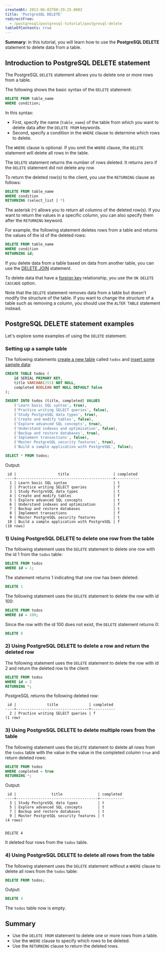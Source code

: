 ```yaml
---
createdAt: 2013-06-02T08:29:25.000Z
title: 'PostgreSQL DELETE'
redirectFrom:
  - /postgresql/postgresql-tutorial/postgresql-delete
tableOfContents: true
---
```


**Summary**: in this tutorial, you will learn how to use the **PostgreSQL DELETE** statement to delete data from a table.

## Introduction to PostgreSQL DELETE statement

The PostgreSQL `DELETE` statement allows you to delete one or more rows from a table.

The following shows the basic syntax of the `DELETE` statement:

```sql
DELETE FROM table_name
WHERE condition;
```

In this syntax:

- First, specify the name (`table_name`) of the table from which you want to delete data after the `DELETE FROM` keywords.
- Second, specify a condition in the `WHERE` clause to determine which rows to delete.

The `WHERE` clause is optional. If you omit the `WHERE` clause, the `DELETE` statement will delete all rows in the table.

The `DELETE` statement returns the number of rows deleted. It returns zero if the `DELETE` statement did not delete any row.

To return the deleted row(s) to the client, you use the `RETURNING` clause as follows:

```sql
DELETE FROM table_name
WHERE condition
RETURNING (select_list | *)
```

The asterisk (`*`) allows you to return all columns of the deleted row(s). If you want to return the values in a specific column, you can also specify them after the `RETURNING` keyword.

For example, the following statement deletes rows from a table and returns the values of the id of the deleted rows:

```sql
DELETE FROM table_name
WHERE condition
RETURNING id;
```

If you delete data from a table based on data from another table, you can use the [DELETE JOIN](/postgresql/postgresql-delete-join) statement.

To delete data that have a [foreign key](/postgresql/postgresql-foreign-key) relationship, you use the `ON DELETE CASCADE` option.

Note that the `DELETE` statement removes data from a table but doesn't modify the structure of the table. If you want to change the structure of a table such as removing a column, you should use the `ALTER TABLE` statement instead.

## PostgreSQL DELETE statement examples

Let's explore some examples of using the `DELETE` statement.

### Setting up a sample table

The following statements [create a new table](/postgresql/postgresql-create-table) called `todos` and [insert some sample data](/postgresql/postgresql-tutorial/postgresql-insert):

```sql
CREATE TABLE todos (
    id SERIAL PRIMARY KEY,
    title VARCHAR(255) NOT NULL,
    completed BOOLEAN NOT NULL DEFAULT false
);

INSERT INTO todos (title, completed) VALUES
    ('Learn basic SQL syntax', true),
    ('Practice writing SELECT queries', false),
    ('Study PostgreSQL data types', true),
    ('Create and modify tables', false),
    ('Explore advanced SQL concepts', true),
    ('Understand indexes and optimization', false),
    ('Backup and restore databases', true),
    ('Implement transactions', false),
    ('Master PostgreSQL security features', true),
    ('Build a sample application with PostgreSQL', false);

SELECT * FROM todos;
```

Output:

```
 id |                   title                    | completed
----+--------------------------------------------+-----------
  1 | Learn basic SQL syntax                     | t
  2 | Practice writing SELECT queries            | f
  3 | Study PostgreSQL data types                | t
  4 | Create and modify tables                   | f
  5 | Explore advanced SQL concepts              | t
  6 | Understand indexes and optimization        | f
  7 | Backup and restore databases               | t
  8 | Implement transactions                     | f
  9 | Master PostgreSQL security features        | t
 10 | Build a sample application with PostgreSQL | f
(10 rows)
```

### 1) Using PostgreSQL DELETE to delete one row from the table

The following statement uses the `DELETE` statement to delete one row with the id 1 from the `todos` table:

```sql
DELETE FROM todos
WHERE id = 1;
```

The statement returns 1 indicating that one row has been deleted:

```sql
DELETE 1
```

The following statement uses the `DELETE` statement to delete the row with id 100:

```sql
DELETE FROM todos
WHERE id = 100;
```

Since the row with the id 100 does not exist, the `DELETE` statement returns 0:

```sql
DELETE 0
```

### 2) Using PostgreSQL DELETE to delete a row and return the deleted row

The following statement uses the `DELETE` statement to delete the row with id 2 and return the deleted row to the client:

```sql
DELETE FROM todos
WHERE id = 2
RETURNING *;
```

PostgreSQL returns the following deleted row:

```
 id |              title              | completed
----+---------------------------------+-----------
  2 | Practice writing SELECT queries | f
(1 row)
```

### 3) Using PostgreSQL DELETE to delete multiple rows from the table

The following statement uses the `DELETE` statement to delete all rows from the `todos` table with the value in the value in the completed column `true` and return deleted rows:

```sql
DELETE FROM todos
WHERE completed = true
RETURNING *;
```

Output:

```
 id |                title                | completed
----+-------------------------------------+-----------
  3 | Study PostgreSQL data types         | t
  5 | Explore advanced SQL concepts       | t
  7 | Backup and restore databases        | t
  9 | Master PostgreSQL security features | t
(4 rows)


DELETE 4
```

It deleted four rows from the `todos` table.

### 4) Using PostgreSQL DELETE to delete all rows from the table

The following statement uses the `DELETE` statement without a `WHERE` clause to delete all rows from the `todos` table:

```sql
DELETE FROM todos;
```

Output:

```sql
DELETE 4
```

The `todos` table now is empty.

## Summary

- Use the `DELETE FROM` statement to delete one or more rows from a table.
- Use the `WHERE` clause to specify which rows to be deleted.
- Use the `RETURNING` clause to return the deleted rows.
